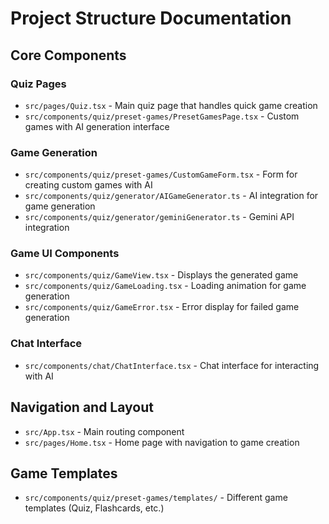 
# Project Structure Documentation

## Core Components

### Quiz Pages
- `src/pages/Quiz.tsx` - Main quiz page that handles quick game creation
- `src/components/quiz/preset-games/PresetGamesPage.tsx` - Custom games with AI generation interface

### Game Generation
- `src/components/quiz/preset-games/CustomGameForm.tsx` - Form for creating custom games with AI
- `src/components/quiz/generator/AIGameGenerator.ts` - AI integration for game generation
- `src/components/quiz/generator/geminiGenerator.ts` - Gemini API integration

### Game UI Components
- `src/components/quiz/GameView.tsx` - Displays the generated game
- `src/components/quiz/GameLoading.tsx` - Loading animation for game generation
- `src/components/quiz/GameError.tsx` - Error display for failed game generation

### Chat Interface
- `src/components/chat/ChatInterface.tsx` - Chat interface for interacting with AI

## Navigation and Layout
- `src/App.tsx` - Main routing component
- `src/pages/Home.tsx` - Home page with navigation to game creation

## Game Templates
- `src/components/quiz/preset-games/templates/` - Different game templates (Quiz, Flashcards, etc.)
